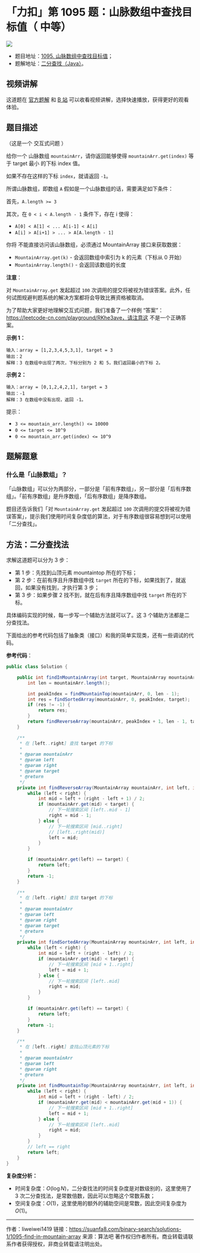 # 「力扣」第 1095 题：山脉数组中查找目标值（ 中等）

![](https://suanfa8-1252206550.cos.ap-shanghai.myqcloud.com/suanfa8/9c618458-41b1-43ef-9c41-4b77eb49d474.jpg)

- 题目地址：[1095. 山脉数组中查找目标值](https://leetcode-cn.com/problems/find-in-mountain-array/)；
- 题解地址：[二分查找（Java）](https://leetcode-cn.com/problems/find-in-mountain-array/solution/shi-yong-chao-hao-yong-de-er-fen-fa-mo-ban-python-/)。

## 视频讲解

这道题在 [官方题解](https://leetcode-cn.com/problems/find-in-mountain-array/solution/shan-mai-shu-zu-zhong-cha-zhao-mu-biao-zhi-by-leet/) 和 [B 站](https://www.bilibili.com/video/BV1GK4115778) 可以收看视频讲解，选择快速播放，获得更好的观看体验。

## 题目描述

（这是一个 交互式问题 ）

给你一个 山脉数组 `mountainArr`，请你返回能够使得 `mountainArr.get(index)` 等于 target 最小 的下标 index 值。

如果不存在这样的下标 `index`，就请返回 `-1`。

所谓山脉数组，即数组 `A` 假如是一个山脉数组的话，需要满足如下条件：

首先，`A.length >= 3`

其次，在 `0 < i < A.length - 1` 条件下，存在 i 使得：

- `A[0] < A[1] < ... A[i-1] < A[i]`
- `A[i] > A[i+1] > ... > A[A.length - 1]`

你将 不能直接访问该山脉数组，必须通过 MountainArray 接口来获取数据：

- `MountainArray.get(k)` - 会返回数组中索引为 k 的元素（下标从 0 开始）
- `MountainArray.length()` - 会返回该数组的长度

**注意**：

对 `MountainArray.get` 发起超过 `100` 次调用的提交将被视为错误答案。此外，任何试图规避判题系统的解决方案都将会导致比赛资格被取消。

为了帮助大家更好地理解交互式问题，我们准备了一个样例 “答案”：https://leetcode-cn.com/playground/RKhe3ave，请注意这 不是一个正确答案。

**示例 1：**

```
输入：array = [1,2,3,4,5,3,1], target = 3
输出：2
解释：3 在数组中出现了两次，下标分别为 2 和 5，我们返回最小的下标 2。
```

**示例 2：**

```
输入：array = [0,1,2,4,2,1], target = 3
输出：-1
解释：3 在数组中没有出现，返回 -1。
```

提示：

- `3 <= mountain_arr.length() <= 10000`
- `0 <= target <= 10^9`
- `0 <= mountain_arr.get(index) <= 10^9`

## 题解题意

### 什么是「山脉数组」？

「山脉数组」可以分为两部分，一部分是「前有序数组」，另一部分是「后有序数组」。「前有序数组」是升序数组，「后有序数组」是降序数组。

题目还告诉我们「对 `MountainArray.get` 发起超过 `100` 次调用的提交将被视为错误答案」，提示我们使用时间复杂度低的算法，对于有序数组很容易想到可以使用「二分查找」。

## 方法：二分查找法

求解这道题可以分为 3 步：

- 第 1 步：先找到山顶元素 mountaintop 所在的下标；
- 第 2 步：在前有序且升序数组中找 `target` 所在的下标，如果找到了，就返回，如果没有找到，才执行第 3 步；
- 第 3 步：如果步骤 2 找不到，就在后有序且降序数组中找 `target` 所在的下标。

具体编码实现的时候，每一步写一个辅助方法就可以了。这 3 个辅助方法都是二分查找法。

下面给出的参考代码包括了抽象类（接口）和我的简单实现类，还有一些调试的代码。

**参考代码**：

```java
public class Solution {

    public int findInMountainArray(int target, MountainArray mountainArr) {
        int len = mountainArr.length();

        int peakIndex = findMountainTop(mountainArr, 0, len - 1);
        int res = findSortedArray(mountainArr, 0, peakIndex, target);
        if (res != -1) {
            return res;
        }
        return findReverseArray(mountainArr, peakIndex + 1, len - 1, target);
    }

    /**
     * 在 [left..right] 查找 target 的下标
     *
     * @param mountainArr
     * @param left
     * @param right
     * @param target
     * @return
     */
    private int findReverseArray(MountainArray mountainArr, int left, int right, int target) {
        while (left < right) {
            int mid = left + (right - left + 1) / 2;
            if (mountainArr.get(mid) < target) {
                // 下一轮搜索区间 [left..mid - 1]
                right = mid - 1;
            } else {
                // 下一轮搜索区间 [mid..right]
                // [left..right(mid)]
                left = mid;
            }
        }

        if (mountainArr.get(left) == target) {
            return left;
        }
        return -1;
    }

    /**
     * 在 [left..right] 查找 target 的下标
     *
     * @param mountainArr
     * @param left
     * @param right
     * @param target
     * @return
     */
    private int findSortedArray(MountainArray mountainArr, int left, int right, int target) {
        while (left < right) {
            int mid = left + (right - left) / 2;
            if (mountainArr.get(mid) < target) {
                // 下一轮搜索区间 [mid + 1..right]
                left = mid + 1;
            } else {
                // 下一轮搜索区间 [left..mid]
                right = mid;
            }
        }

        if (mountainArr.get(left) == target) {
            return left;
        }
        return -1;
    }

    /**
     * 在 [left..right] 查找山顶元素的下标
     *
     * @param mountainArr
     * @param left
     * @param right
     * @return
     */
    private int findMountainTop(MountainArray mountainArr, int left, int right) {
        while (left < right) {
            int mid = left + (right - left) / 2;
            if (mountainArr.get(mid) < mountainArr.get(mid + 1)) {
                // 下一轮搜索区间 [mid + 1..right]
                left = mid + 1;
            } else {
                // 下一轮搜索区间 [left..mid]
                right = mid;
            }
        }
        // left == right
        return left;
    }
}
```

**复杂度分析：**

- 时间复杂度：$O(\log N)$，二分查找法的时间复杂度是对数级别的，这里使用了 3 次二分查找法，是常数倍数，因此可以忽略这个常数系数；
- 空间复杂度：$O(1)$，这里使用的额外的辅助空间是常数，因此空间复杂度为 $O(1)$。



---

作者：liweiwei1419
链接：https://suanfa8.com/binary-search/solutions-1/1095-find-in-mountain-array
来源：算法吧
著作权归作者所有。商业转载请联系作者获得授权，非商业转载请注明出处。
